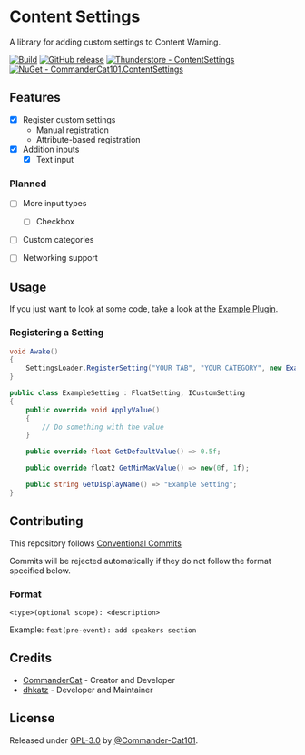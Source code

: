 # Content Settings

A library for adding custom settings to Content Warning.

[![Build](https://github.com/Commander-Cat101/ContentSettings/workflows/Build/badge.svg)](https://github.com/Commander-Cat101/ContentSettings/actions?query=workflow:"Build")
[![GitHub release](https://img.shields.io/github/release/Commander-Cat101/ContentSettings?include_prereleases=&sort=semver&color=blue)](https://github.com/Commander-Cat101/ContentSettings/releases/)
[![Thunderstore - ContentSettings](https://img.shields.io/badge/Thunderstore-ContentSettings-blue?logo=thunderstore&logoColor=white)](https://thunderstore.io/c/content-warning/p/CommanderCat101/ContentSettings/)
[![NuGet - CommanderCat101.ContentSettings](https://img.shields.io/badge/NuGet-CommanderCat101.ContentSettings-blue?logo=nuget)](https://www.nuget.org/packages/CommanderCat101.ContentSettings)

## Features
- [x] Register custom settings
  - Manual registration
  - Attribute-based registration
- [x] Addition inputs
  - [x] Text input

### Planned
- [ ] More input types
  - [ ] Checkbox
- [ ] Custom categories
- [ ] Networking support


## Usage

If you just want to look at some code, take a look at the [Example Plugin](./SettingsTemplate/Main.cs).

### Registering a Setting

```csharp
void Awake()
{
    SettingsLoader.RegisterSetting("YOUR TAB", "YOUR CATEGORY", new ExampleSetting());
}

public class ExampleSetting : FloatSetting, ICustomSetting
{
    public override void ApplyValue()
    {
        // Do something with the value
    }

    public override float GetDefaultValue() => 0.5f;

    public override float2 GetMinMaxValue() => new(0f, 1f);

    public string GetDisplayName() => "Example Setting";
}  
```

## Contributing

This repository follows [Conventional Commits](https://www.conventionalcommits.org/en/v1.0.0/)

Commits will be rejected automatically if they do not follow the format specified below.

### Format

`<type>(optional scope): <description>`

Example: `feat(pre-event): add speakers section`

## Credits

- [CommanderCat](https://github.com/Commander-Cat101) - Creator and Developer
- [dhkatz](https://github.com/dhkatz) - Developer and Maintainer

## License

Released under [GPL-3.0](./LICENSE) by [@Commander-Cat101](https://github.com/Commander-Cat101).